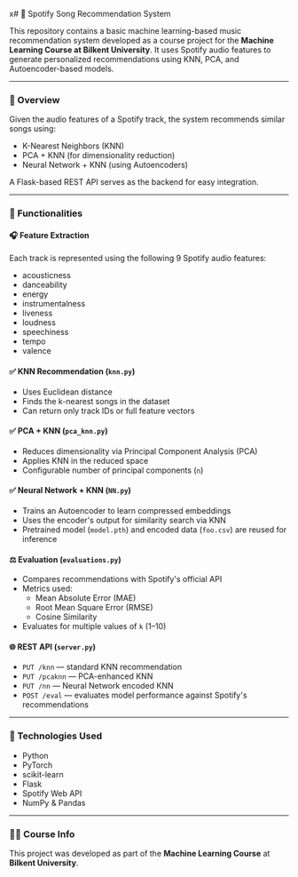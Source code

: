 x# 🎵 Spotify Song Recommendation System

This repository contains a basic machine learning-based music recommendation system developed as a course project for the **Machine Learning Course at Bilkent University**. It uses Spotify audio features to generate personalized recommendations using KNN, PCA, and Autoencoder-based models.

---

### 📌 Overview

Given the audio features of a Spotify track, the system recommends similar songs using:

- K-Nearest Neighbors (KNN)
- PCA + KNN (for dimensionality reduction)
- Neural Network + KNN (using Autoencoders)

A Flask-based REST API serves as the backend for easy integration.

---

### 🧠 Functionalities

#### 🎧 Feature Extraction

Each track is represented using the following 9 Spotify audio features:

- acousticness  
- danceability  
- energy  
- instrumentalness  
- liveness  
- loudness  
- speechiness  
- tempo  
- valence  

#### ✅ KNN Recommendation (`knn.py`)

- Uses Euclidean distance
- Finds the k-nearest songs in the dataset
- Can return only track IDs or full feature vectors

#### ✅ PCA + KNN (`pca_knn.py`)

- Reduces dimensionality via Principal Component Analysis (PCA)
- Applies KNN in the reduced space
- Configurable number of principal components (`n`)

#### ✅ Neural Network + KNN (`NN.py`)

- Trains an Autoencoder to learn compressed embeddings
- Uses the encoder's output for similarity search via KNN
- Pretrained model (`model.pth`) and encoded data (`foo.csv`) are reused for inference

#### ⚖️ Evaluation (`evaluations.py`)

- Compares recommendations with Spotify's official API
- Metrics used:
  - Mean Absolute Error (MAE)
  - Root Mean Square Error (RMSE)
  - Cosine Similarity
- Evaluates for multiple values of `k` (1–10)

#### 🌐 REST API (`server.py`)

- `PUT /knn` — standard KNN recommendation
- `PUT /pcaknn` — PCA-enhanced KNN
- `PUT /nn` — Neural Network encoded KNN
- `POST /eval` — evaluates model performance against Spotify's recommendations

---

### 🧪 Technologies Used

- Python
- PyTorch
- scikit-learn
- Flask
- Spotify Web API
- NumPy & Pandas

---

### 👨‍🎓 Course Info

This project was developed as part of the **Machine Learning Course** at **Bilkent University**.

